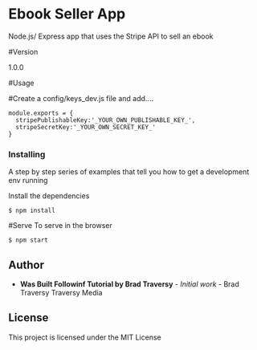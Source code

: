 # Ebook Seller App

Node.js/ Express app that uses the Stripe API to sell an ebook

#Version

1.0.0

#Usage

#Create a config/keys_dev.js file and add....

```
module.exports = {
  stripePublishableKey:'_YOUR_OWN_PUBLISHABLE_KEY_',
  stripeSecretKey:'_YOUR_OWN_SECRET_KEY_'
}
```


### Installing

A step by step series of examples that tell you how to get a development env running

Install the dependencies

```
$ npm install
```

#Serve
To serve in the browser

```
$ npm start
```

## Author

* **Was Built Followinf Tutorial by Brad Traversy** - *Initial work* - Brad Traversy Traversy Media

## License

This project is licensed under the MIT License

